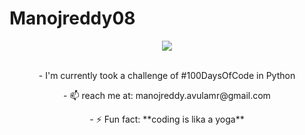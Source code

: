 # Manojreddy08
<p align="center"> 
 <img src="https://github.com/manojjreddy08/Manojreddy08/blob/main/Full_stack_developer-1-1.webp"/> 
</p>
<p align="center"><br>
- I'm currently took a challenge of #100DaysOfCode in Python 
<p align="center">
- 📫 reach me at: manojreddy.avulamr@gmail.com 
<p align="center">
- ⚡ Fun fact: **coding is lika a yoga**
